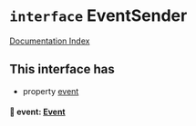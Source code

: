 # `interface` EventSender

[Documentation Index](../README.md)

## This interface has

- property [event](#-event-event)


#### 📄 event: [Event](../type.Event/README.md)



